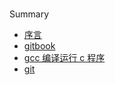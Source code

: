 #
Summary

* [序言](README.md)
* [gitbook](gitbook.md)
* [gcc 编译运行 c 程序](gcc-bian-yi-yun-xing-c-cheng-xu.md)
* [git](git.md)
